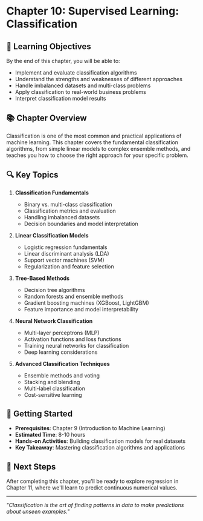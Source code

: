 # Chapter 10: Supervised Learning: Classification

## 🎯 Learning Objectives

By the end of this chapter, you will be able to:
- Implement and evaluate classification algorithms
- Understand the strengths and weaknesses of different approaches
- Handle imbalanced datasets and multi-class problems
- Apply classification to real-world business problems
- Interpret classification model results

## 📚 Chapter Overview

Classification is one of the most common and practical applications of machine learning. This chapter covers the fundamental classification algorithms, from simple linear models to complex ensemble methods, and teaches you how to choose the right approach for your specific problem.

## 🔍 Key Topics

1. **Classification Fundamentals**
   - Binary vs. multi-class classification
   - Classification metrics and evaluation
   - Handling imbalanced datasets
   - Decision boundaries and model interpretation

2. **Linear Classification Models**
   - Logistic regression fundamentals
   - Linear discriminant analysis (LDA)
   - Support vector machines (SVM)
   - Regularization and feature selection

3. **Tree-Based Methods**
   - Decision tree algorithms
   - Random forests and ensemble methods
   - Gradient boosting machines (XGBoost, LightGBM)
   - Feature importance and model interpretability

4. **Neural Network Classification**
   - Multi-layer perceptrons (MLP)
   - Activation functions and loss functions
   - Training neural networks for classification
   - Deep learning considerations

5. **Advanced Classification Techniques**
   - Ensemble methods and voting
   - Stacking and blending
   - Multi-label classification
   - Cost-sensitive learning

## 🚀 Getting Started

- **Prerequisites**: Chapter 9 (Introduction to Machine Learning)
- **Estimated Time**: 8-10 hours
- **Hands-on Activities**: Building classification models for real datasets
- **Key Takeaway**: Mastering classification algorithms and applications

## 📖 Next Steps

After completing this chapter, you'll be ready to explore regression in Chapter 11, where we'll learn to predict continuous numerical values.

---

*"Classification is the art of finding patterns in data to make predictions about unseen examples."*
